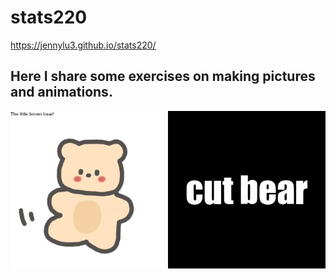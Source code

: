 # stats220
https://jennylu3.github.io/stats220/
##  **Here I share some exercises on making pictures and animations.**
![](my_meme.png)
